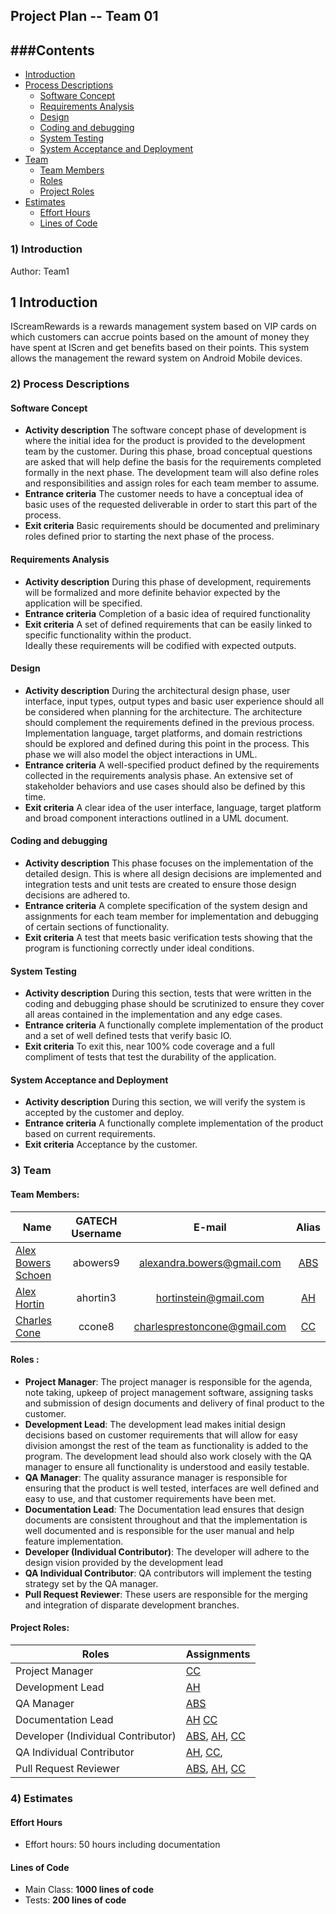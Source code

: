 ## **Project Plan -- Team 01**

###Contents
-----------------
- [Introduction](#introduction)
- [Process Descriptions](#process-descriptions)
  - [Software Concept](#softwareconcept)
  - [Requirements Analysis](#requirements-analsys)
  - [Design](#Design)
  - [Coding and debugging](#coding-and-debugging)
  - [System Testing](#system-testing)
  - [System Acceptance and Deployment](#system-acceptance-and-deployment)
- [Team](#team)
  - [Team Members](#team-members)
  - [Roles](#roles)
  - [Project Roles](#project-roles)
- [Estimates](#estimates)
  - [Effort Hours](#team-members)
  - [Lines of Code](#lines-of-code)

### 1) Introduction

Author: Team1

## 1 Introduction

IScreamRewards is a rewards management system based on VIP cards on which customers can accrue 
points based on the amount of money they have spent at IScren and get benefits based on their
points. This system allows the management the reward system on Android Mobile devices. 

### 2) Process Descriptions

#### Software Concept

- **Activity description**  The software concept phase of development is where the initial idea for the 
product is provided to the development team by the customer. During this phase, broad conceptual questions are asked
that will help define the basis for the requirements completed formally in the next phase. The development team will also define roles and responsibilities and assign roles for each team member to assume.
- **Entrance criteria**  The customer needs to have a conceptual idea of basic uses of the requested deliverable 
in order to start this part of the process.
- **Exit criteria**   Basic requirements should be documented and preliminary roles defined prior to starting the next phase of the process. 

#### Requirements Analysis 

- **Activity description** During this phase of development, requirements will be formalized and more definite behavior
expected by the application will be specified.  
- **Entrance criteria** Completion of a basic idea of required functionality
- **Exit criteria** A set of defined requirements that can be easily linked to specific functionality within the product.  
Ideally these requirements will be codified with expected outputs. 

#### Design

- **Activity description** During the architectural design phase, user interface, input types, output types and basic user experience should all be considered when planning for the architecture. The architecture should complement the requirements defined in the previous process. Implementation language, target platforms, and domain restrictions should be explored and defined during this point in the process.  This phase we will also model the object interactions in UML.
- **Entrance criteria** A well-specified product defined by the requirements collected in the requirements analysis phase. An extensive set of stakeholder behaviors and use cases should also be defined by this time. 
- **Exit criteria**  A clear idea of the user interface, language, target platform and broad component interactions outlined in a UML document.

#### Coding and debugging

- **Activity description** This phase focuses on the implementation of the detailed design. This is where all design decisions are implemented
and integration tests and unit tests are created to ensure those design decisions are adhered to. 
- **Entrance criteria** A complete specification of the system design and assignments for each team member for implementation and debugging of 
certain sections of functionality. 
- **Exit criteria** A test that meets basic verification tests showing that the program is functioning correctly under ideal conditions.

#### System Testing

- **Activity description** During this section, tests that were written in the coding and debugging phase should be scrutinized to 
ensure they cover all areas contained in the implementation and any edge cases.
- **Entrance criteria** A functionally complete implementation of the product and a set of well defined tests that verify basic IO.
- **Exit criteria** To exit this, near 100% code coverage and a full compliment of tests that test the durability of the application.  

#### System Acceptance and Deployment

- **Activity description** During this section, we will verify the system is accepted by the customer and deploy.
- **Entrance criteria** A functionally complete implementation of the product based on current requirements.
- **Exit criteria** Acceptance by the customer.

### 3) Team

#### Team Members:

| Name  				| GATECH Username		| E-mail						| Alias |
| --------------------- |:---------------------:|:-----------------------------:|:-----:| 
| [Alex Bowers Schoen](http://github.com/bowersaa )  	| abowers9				| alexandra.bowers@gmail.com 	| [ABS](http://github.com/bowersaa )   |
| [Alex Hortin](http://github.com/hortinstein) 	 		| ahortin3				| hortinstein@gmail.com  		| [AH](http://github.com/hortinstein )    |
| [Charles Cone](http://github.com/ccone8)  	 		| ccone8		        | charlesprestoncone@gmail.com  | [CC](http://github.com/ccone8 )    |
	
#### Roles :
- **Project Manager**:  The project manager is responsible for the agenda, note taking, upkeep of project management software, 
assigning tasks and submission of design documents and delivery of final product to the customer.
- **Development Lead**:  The development lead makes initial design decisions based on customer requirements that will allow 
for easy division amongst the rest of the team as functionality is added to the program.  The development lead should also
work closely with the QA manager to ensure all functionality is understood and easily testable.
- **QA Manager**: The quality assurance manager is responsible for ensuring that the product is well tested, interfaces are
well defined and easy to use, and that customer requirements have been met.
- **Documentation Lead**: The Documentation lead ensures that design documents are consistent throughout and that the implementation
is well documented and is responsible for the user manual and help feature implementation.  
- **Developer (Individual Contributor)**:  The developer will adhere to the design vision provided by the development lead   
- **QA Individual Contributor**: QA contributors will implement the testing strategy set by the QA manager.  
- **Pull Request Reviewer**:  These users are responsible for the merging and integration of disparate development branches.
	
#### Project Roles:

| Roles | Assignments |
| --- | --- | 
| Project Manager	| [CC](http://github.com/ccone8) 
| Development Lead 	| [AH](http://github.com/hortinstein)
| QA Manager 		| [ABS](http://github.com/bowersaa )
| Documentation Lead| [AH](http://github.com/hortinstein) [CC](http://github.com/ccone8)
| Developer (Individual Contributor)| [ABS](http://github.com/bowersaa ), [AH](http://github.com/hortinstein), [CC](http://github.com/ccone8)
|QA Individual Contributor			| [AH](http://github.com/hortinstein), [CC](http://github.com/ccone8), 
| Pull Request Reviewer| [ABS](http://github.com/bowersaa ), [AH](http://github.com/hortinstein), [CC](http://github.com/ccone8)

### 4) Estimates

#### Effort Hours
- Effort hours:  50 hours including documentation

#### Lines of Code
  - Main Class: **1000 lines of code** 
  - Tests: **200 lines of code**


